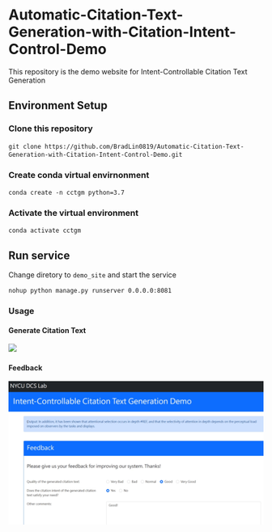 # Automatic-Citation-Text-Generation-with-Citation-Intent-Control-Demo
This repository is the demo website for Intent-Controllable Citation Text Generation
## Environment Setup
### Clone this repository
```
git clone https://github.com/BradLin0819/Automatic-Citation-Text-Generation-with-Citation-Intent-Control-Demo.git
```
### Create conda virtual envirnonment
```
conda create -n cctgm python=3.7
```
### Activate the virtual environment
```
conda activate cctgm
```
## Run service
Change diretory to ```demo_site``` and start the service
```
nohup python manage.py runserver 0.0.0.0:8081
```
### Usage
#### Generate Citation Text
![](https://github.com/BradLin0819/Automatic-Citation-Text-Generation-with-Citation-Intent-Control-Demo/blob/main/images/generate.gif)
#### Feedback
![](https://github.com/BradLin0819/Automatic-Citation-Text-Generation-with-Citation-Intent-Control-Demo/blob/main/images/feedback.gif)
